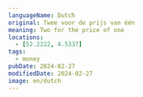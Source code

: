 ```yaml
---
languageName: Dutch
original: Twee voor de prijs van één
meaning: Two for the price of one
locations:
  - [52.2222, 4.5337]
tags:
  - money
pubDate: 2024-02-27
modifiedDate: 2024-02-27
image: en/dutch
---
```

